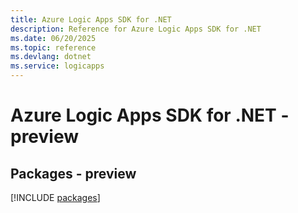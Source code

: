 ```yaml
---
title: Azure Logic Apps SDK for .NET
description: Reference for Azure Logic Apps SDK for .NET
ms.date: 06/20/2025
ms.topic: reference
ms.devlang: dotnet
ms.service: logicapps
---
```

# Azure Logic Apps SDK for .NET - preview
## Packages - preview
[!INCLUDE [packages](logic-apps-index.md)]